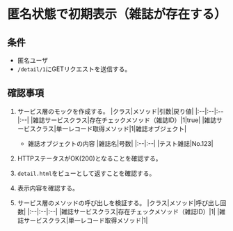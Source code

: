 # 匿名状態で初期表示（雑誌が存在する）

## 条件
- 匿名ユーザ
- `/detail/1`にGETリクエストを送信する。

## 確認事項
1. サービス層のモックを作成する。
|クラス|メソッド|引数|戻り値|
|:--|:--|:--|:--|
|雑誌サービスクラス|存在チェックメソッド（雑誌ID）|1|true|
|雑誌サービスクラス|単一レコード取得メソッド|1|雑誌オブジェクト|

    - 雑誌オブジェクトの内容
    |雑誌名|号数|
    |:--|:--|
    |テスト雑誌|No.123|

1. HTTPステータスがOK(200)となることを確認する。

1. `detail.html`をビューとして返すことを確認する。

1. 表示内容を確認する。

1. サービス層のメソッドの呼び出しを検証する。
|クラス|メソッド|呼び出し回数|
|:--|:--|:--|
|雑誌サービスクラス|存在チェックメソッド（雑誌ID）|1|
|雑誌サービスクラス|単一レコード取得メソッド|1|
